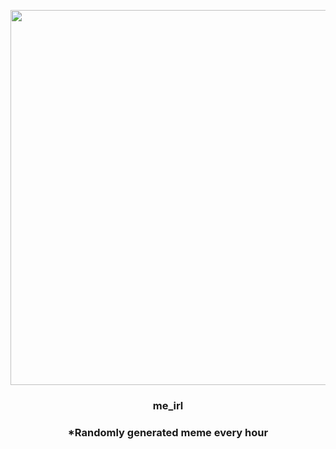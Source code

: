 <p align="center">
        <img src="https://i.redd.it/2buhonikijx81.jpg" width="600" height="600">
        </p>
        <h3 align="center">me_irl</h3>
        <h3 align="center">*Randomly generated meme every hour</h3>
    